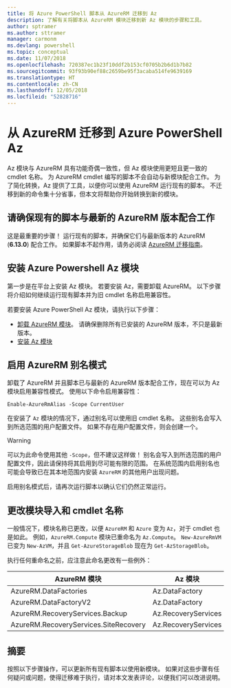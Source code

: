 ```yaml
---
title: 将 Azure PowerShell 脚本从 AzureRM 迁移到 Az
description: 了解有关将脚本从 AzureRM 模块迁移到新 Az 模块的步骤和工具。
author: sptramer
ms.author: sttramer
manager: carmonm
ms.devlang: powershell
ms.topic: conceptual
ms.date: 11/07/2018
ms.openlocfilehash: 720387ec1b23f10ddf2b153cf0705b2b6d1b7b82
ms.sourcegitcommit: 93f93b90ef88c2659be95f3acaba514fe9639169
ms.translationtype: HT
ms.contentlocale: zh-CN
ms.lasthandoff: 12/05/2018
ms.locfileid: "52828716"
---
```

# <a name="migrate-from-azurerm-to-azure-powershell-az"></a>从 AzureRM 迁移到 Azure PowerShell Az

Az 模块与 AzureRM 具有功能奇偶一致性，但 Az 模块使用更短且更一致的 cmdlet 名称。
为 AzureRM cmdlet 编写的脚本不会自动与新模块配合工作。 为了简化转换，Az 提供了工具，以便你可以使用 AzureRM 运行现有的脚本。 不迁移到新的命令集十分省事，但本文将帮助你开始转换到新的模块。

## <a name="ensure-your-existing-scripts-work-with-the-latest-azurerm-release"></a>请确保现有的脚本与最新的 AzureRM 版本配合工作

这是最重要的步骤！ 运行现有的脚本，并确保它们与最新版本的 AzureRM (__6.13.0__) 配合工作。 如果脚本不起作用，请务必阅读 [AzureRM 迁移指南](migration-guide.6.0.0.md)。

## <a name="install-the-azure-powershell-az-module"></a>安装 Azure Powershell Az 模块

第一步是在平台上安装 Az 模块。 若要安装 Az，需要卸载 AzureRM。
以下步骤将介绍如何继续运行现有脚本并为旧 cmdlet 名称启用兼容性。

若要安装 Azure PowerShell Az 模块，请执行以下步骤：

* [卸载 AzureRM 模块](uninstall-azurerm-ps.md)。 请确保删除所有已安装的 AzureRM 版本，不只是最新版本。
* [安装 Az 模块](install-az-ps.md)

## <a name="a-namealiasesenable-azurerm-alias-mode"></a><a name="aliases"/>启用 AzureRM 别名模式

卸载了 AzureRM 并且脚本已与最新的 AzureRM 版本配合工作，现在可以为 Az 模块启用兼容性模式。 使用以下命令启用兼容性：

```powershell-interactive
Enable-AzureRmAlias -Scope CurrentUser
```

在安装了 `Az` 模块的情况下，通过别名可以使用旧 cmdlet 名称。 这些别名会写入到所选范围的用户配置文件。 如果不存在用户配置文件，则会创建一个。

> [!WARNING]
>
> 可以为此命令使用其他 `-Scope`，但不建议这样做！ 别名会写入到所选范围的用户配置文件，因此请保持将其启用到尽可能有限的范围。 在系统范围内启用别名也可能会导致已在其本地范围内安装 `AzureRM` 的其他用户出现问题。

启用别名模式后，请再次运行脚本以确认它们仍然正常运行。 

## <a name="change-module-imports-and-cmdlet-names"></a>更改模块导入和 cmdlet 名称

一般情况下，模块名称已更改，以便 `AzureRM` 和 `Azure` 变为 `Az`，对于 cmdlet 也是如此。
例如，`AzureRM.Compute` 模块已重命名为 `Az.Compute`。 `New-AzureRmVM` 已变为 `New-AzVM`，并且 `Get-AzureStorageBlob` 现在为 `Get-AzStorageBlob`。

执行任何重命名之前，应注意此命名更改有一些例外：

| AzureRM 模块 | Az 模块 |
|----------------|-----------|
| AzureRM.DataFactories | Az.DataFactory |
| AzureRM.DataFactoryV2 | Az.DataFactory |
| AzureRM.RecoveryServices.Backup | Az.RecoveryServices |
| AzureRM.RecoveryServices.SiteRecovery | Az.RecoveryServices |

## <a name="summary"></a>摘要

按照以下步骤操作，可以更新所有现有脚本以使用新模块。 如果对这些步骤有任何疑问或问题，使得迁移难于执行，请对本文发表评论，以便我们可以改进说明。
